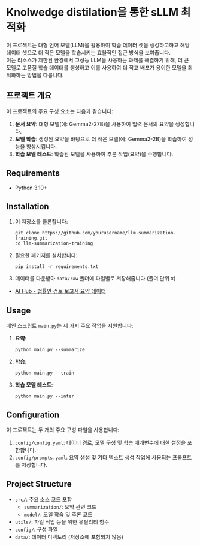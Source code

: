 # Knolwedge  distilation을 통한 sLLM 최적화

이 프로젝트는 대형 언어 모델(LLM)을 활용하여 학습 데이터 셋을 생성하고하고 해당 데이터 셋으로 더 작은 모델을 학습시키는 효율적인 접근 방식을 보여줍니다.   
이는 리소스가 제한된 환경에서 고성능 LLM을 사용하는 과제를 해결하기 위해, 더 큰 모델로 고품질 학습 데이터를 생성하고 이를 사용하여 더 작고 배포가 용이한 모델을 최적화하는 방법을 다룹니다.

## 프로젝트 개요

이 프로젝트의 주요 구성 요소는 다음과 같습니다:

1. **문서 요약**: 대형 모델(예: Gemma2-27B)을 사용하여 입력 문서의 요약을 생성합니다.
2. **모델 학습**: 생성된 요약을 바탕으로 더 작은 모델(예: Gemma2-2B)을 학습하여 성능을 향상시킵니다.
3. **학습 모델 테스트**: 학습된 모델을 사용하여 추론 작업(요약)을 수행합니다.


## Requirements

- Python 3.10+

## Installation

1. 이 저장소를 클론합니다:
   ```
   git clone https://github.com/yourusername/llm-summarization-training.git
   cd llm-summarization-training
   ```

2. 필요한 패키지를 설치합니다:
   ```
   pip install -r requirements.txt
   ```
   
3. 데이터를 다운받아 `data/raw` 폴더에 파일별로 저장해줍니다.(폴더 단위 x)
- [AI Hub - 법률안 검토 보고서 요약 데이터]("https://www.aihub.or.kr/aihubdata/data/view.do?currMenu=115&topMenu=100&dataSetSn=71794")

## Usage

메인 스크립트 `main.py`는 세 가지 주요 작업을 지원합니다:

1. **요약**:
   ```
   python main.py --summarize
   ```

2. **학습**:
   ```
   python main.py --train
   ```

3. **학습 모델 테스트**:
   ```
   python main.py --infer
   ```

## Configuration

이 프로젝트는 두 개의 주요 구성 파일을 사용합니다:

1. `config/config.yaml`: 데이터 경로, 모델 구성 및 학습 매개변수에 대한 설정을 포함합니다.
2. `config/prompts.yaml`: 요약 생성 및 기타 텍스트 생성 작업에 사용되는 프롬프트를 저장합니다.

## Project Structure

- `src/`: 주요 소스 코드 포함
  - `summarization/`: 요약 관련 코드
  - `model/`: 모델 학습 및 추론 코드
- `utils/`: 파일 작업 등을 위한 유틸리티 함수
- `config/`: 구성 파일
- `data/`: 데이터 디렉토리 (저장소에 포함되지 않음)
